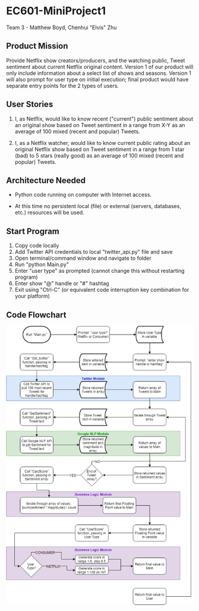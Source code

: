 # EC601-MiniProject1

Team 3 - Matthew Boyd, Chenhui "Elvis" Zhu

## Product Mission

Provide Netflix show creators/producers, and the watching public, Tweet sentiment about current Netflix original content.
Version 1 of our product will only include information about a select list of shows and seasons.
Version 1 will also prompt for user type on initial execution; final product would have separate entry points for the 2 types of users.

## User Stories

1. I, as Netflix, would like to know recent ("current") public sentiment about an original show based on Tweet sentiment in a range from X-Y as an average of 100 mixed (recent and popular) Tweets.

2. I, as a Netflix watcher, would like to know current public rating about an original Netflix show based on Tweet sentiment in a range from 1 star (bad) to 5 stars (really good) as an average of 100 mixed (recent and popular) Tweets.

## Architecture Needed

* Python code running on computer with Internet access.

* At this time no persistent local (file) or external (servers, databases, etc.) resources will be used.

## Start Program

1. Copy code locally
2. Add Twitter API credentials to local "twitter_api.py" file and save
3. Open terminal/command window and navigate to folder
4. Run "python Main.py"
5. Enter "user type" as prompted (cannot change this without restarting program)
6. Enter show "@" handle or "#" hashtag
7. Exit using "Ctrl-C" (or equivalent code interruption key combination for your platform)

## Code Flowchart

<img src="img/EC601-MiniProject1.png">
